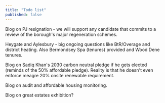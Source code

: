 ```yaml
---
title: "Todo list"
published: false
---
```


Blog on PJ resignation - we will support any candidate that commits to a review of the borough's major regeneration schemes.

Heygate and Aylesbury - big ongoing questions like BtR/Overage and district heating. Also Bermondsey Spa (tenures) provided and Wood Dene tenures.

Blog on Sadiq Khan's 2030 carbon neutral pledge if he gets elected (reminds of the 50% affordable pledge). Reality is that he doesn't even enforce meagre 20% onsite renewable requirement.

Blog on audit and affordable housing monitoring.

Blog on great estates exhibition?
